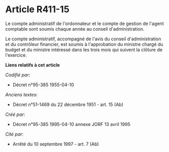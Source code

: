 # Article R411-15

Le compte administratif de l'ordonnateur et le compte de gestion de l'agent comptable sont soumis chaque année au conseil
d'administration.

Le compte administratif, accompagné de l'avis du conseil d'administration et du contrôleur financier, est soumis à
l'approbation du ministre chargé du budget et du ministre intéressé dans les trois mois qui suivent la clôture de l'exercice.

**Liens relatifs à cet article**

_Codifié par_:

  - Décret n°95-385 1955-04-10

_Anciens textes_:

  - Décret n°51-1469 du 22 décembre 1951 - art. 15 (Ab)

_Créé par_:

  - Décret n°95-385 1995-04-10 annexe JORF 13 avril 1995

_Cité par_:

  - Arrêté du 10 septembre 1997 - art. 7 (Ab)

